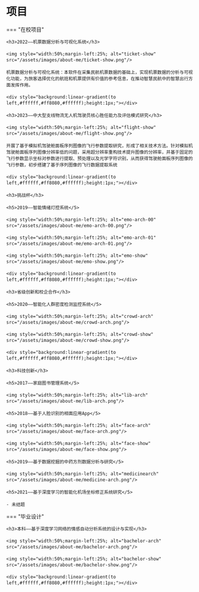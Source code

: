 # 项目

=== "在校项目" 

    <h3>2022——机票数据分析与可视化系统</h3>

    <img style="width:50%;margin-left:25%; alt="ticket-show" src="/assets/images/about-me/ticket-show.png"/>

    机票数据分析与可视化系统：本软件在采集民航机票数据的基础上，实现机票数据的分析与可视化功能，为旅客选择优化的航班和机票提供有价值的参考信息，在推动智慧民航中的智慧出行方面发挥作用。

    <div style="background:linear-gradient(to left,#ffffff,#ff8080,#ffffff);height:1px;"></div>

    <h3>2023——中大型支线物流无人机驾驶员核心胜任能力及评估模式研究</h3>

    <img style="width:50%;margin-left:25%; alt="flight-show" src="/assets/images/about-me/flight-show.png"/>

    开展了基于模拟机驾驶舱面板序列图像的飞行参数提取研究，形成了相关技术方法。针对模拟机驾驶舱面板序列图像分辨率低的问题，采用超分辨率重构技术提升图像的分辨率，并基于固定的飞行参数显示坐标对参数进行提取、预处理以及光学字符识别，从而获得驾驶舱面板序列图像的飞行参数，初步搭建了基于序列图像的飞行数据提取系统

    <div style="background:linear-gradient(to left,#ffffff,#ff8080,#ffffff);height:1px;"></div>

    <h3>挑战杯</h3>

    <h5>2019——智能情绪灯控系统</5>

    <img style="width:50%;margin-left:25%; alt="emo-arch-00" src="/assets/images/about-me/emo-arch-00.png"/>

    <img style="width:50%;margin-left:25%; alt="emo-arch-01" src="/assets/images/about-me/emo-arch-01.png"/>

    <img style="width:50%;margin-left:25%; alt="emo-show" src="/assets/images/about-me/emo-show.png"/>

    <div style="background:linear-gradient(to left,#ffffff,#ff8080,#ffffff);height:1px;"></div>

    <h3>省级创新和校企合作</h3>

    <h5>2020——智能化人群密度检测监控系统</5>

    <img style="width:50%;margin-left:25%; alt="crowd-arch" src="/assets/images/about-me/crowd-arch.png"/>

    <img style="width:50%;margin-left:25%; alt="crowd-show" src="/assets/images/about-me/crowd-show.png"/>

    <div style="background:linear-gradient(to left,#ffffff,#ff8080,#ffffff);height:1px;"></div>

    <h3>科技创新</h3>

    <h5>2017——家庭图书管理系统</5>

    <img style="width:50%;margin-left:25%; alt="lib-arch" src="/assets/images/about-me/lib-arch.png"/>

    <h5>2018——基于人脸识别的相面应用App</5>

    <img style="width:50%;margin-left:25%; alt="face-arch" src="/assets/images/about-me/face-arch.png"/>

    <img style="width:50%;margin-left:25%; alt="face-show" src="/assets/images/about-me/face-show.png"/>

    <h5>2019——基于数据挖掘的中药方剂数据分析与研究</5>

    <img style="width:50%;margin-left:25%; alt="medicinearch" src="/assets/images/about-me/medicine-arch.png"/>

    <h5>2021——基于深度学习的智能化机场坐标修正系统研究</5>

    - 未结题

=== "毕业设计"

    <h3>本科——基于深度学习网络的情感自动分析系统的设计与实现</h3>

    <img style="width:50%;margin-left:25%; alt="bachelor-arch" src="/assets/images/about-me/bachelor-arch.png"/>

    <img style="width:50%;margin-left:25%; alt="bachelor-show" src="/assets/images/about-me/bachelor-show.png"/>

    <div style="background:linear-gradient(to left,#ffffff,#ff8080,#ffffff);height:1px;"></div>